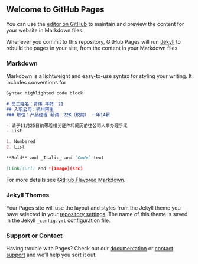 ## Welcome to GitHub Pages

You can use the [editor on GitHub](https://github.com/JiaWei123789/JiaWei123789.github.io/edit/main/index.md) to maintain and preview the content for your website in Markdown files.

Whenever you commit to this repository, GitHub Pages will run [Jekyll](https://jekyllrb.com/) to rebuild the pages in your site, from the content in your Markdown files.

### Markdown

Markdown is a lightweight and easy-to-use syntax for styling your writing. It includes conventions for

```markdown
Syntax highlighted code block

# 员工姓名：贾伟 年龄：21
## 入职公司：杭州阿里  
### 职位：产品经理 薪资：22K（税前） 一年14薪

- 请于11月25日前带着相关证件和简历前往公司人事办理手续
- List

1. Numbered
2. List

**Bold** and _Italic_ and `Code` text

[Link](url) and ![Image](src)
```

For more details see [GitHub Flavored Markdown](https://guides.github.com/features/mastering-markdown/).

### Jekyll Themes

Your Pages site will use the layout and styles from the Jekyll theme you have selected in your [repository settings](https://github.com/JiaWei123789/JiaWei123789.github.io/settings). The name of this theme is saved in the Jekyll `_config.yml` configuration file.

### Support or Contact

Having trouble with Pages? Check out our [documentation](https://docs.github.com/categories/github-pages-basics/) or [contact support](https://github.com/contact) and we’ll help you sort it out.
